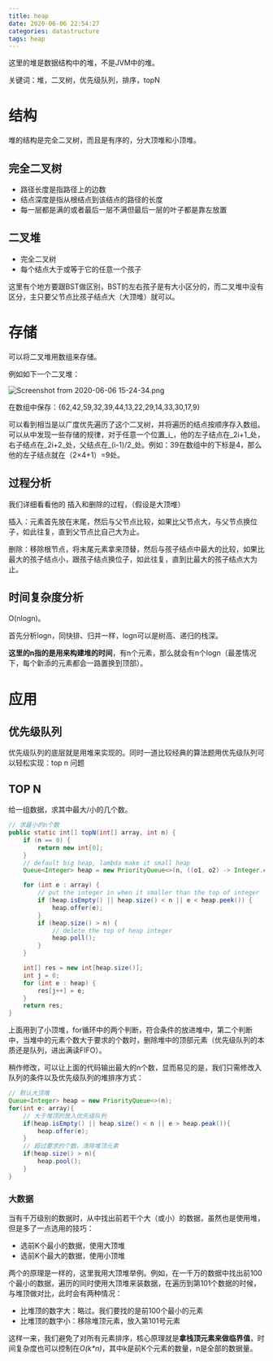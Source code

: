 ```yaml
---
title: heap
date: 2020-06-06 22:54:27
categories: datastructure
tags: heap
---
```


这里的堆是数据结构中的堆，不是JVM中的堆。

关键词：堆，二叉树，优先级队列，排序，topN

<!-- more -->

<!-- toc -->

# 结构

堆的结构是完全二叉树，而且是有序的，分大顶堆和小顶堆。    

## 完全二叉树

- 路径长度是指路径上的边数
- 结点深度是指从根结点到该结点的路径的长度
- 每一层都是满的或者最后一层不满但最后一层的叶子都是靠左放置

## 二叉堆

- 完全二叉树
- 每个结点大于或等于它的任意一个孩子

这里有个地方要跟BST做区别，BST的左右孩子是有大小区分的，而二叉堆中没有区分，主只要父节点比孩子结点大（大顶堆）就可以。

# 存储

可以将二叉堆用数组来存储。

例如如下一个二叉堆：

![Screenshot from 2020-06-06 15-24-34.png](https://i.loli.net/2020/06/06/JbDlczXVh35sEF1.png)

在数组中保存：{62,42,59,32,39,44,13,22,29,14,33,30,17,9}

可以看到相当是以广度优先遍历了这个二叉树，并将遍历的结点按顺序存入数组。可以从中发现一些存储的规律，对于任意一个位置_i_，他的左子结点在_2i+1_处，右子结点在_2i+2_处，父结点在_(i-1)/2_处。例如：39在数组中的下标是4，那么他的左子结点就在（2×4+1）=9处。

## 过程分析

我们详细看看他的 插入和删除的过程，（假设是大顶堆）

插入：元素首先放在末尾，然后与父节点比较，如果比父节点大，与父节点换位子，如此往复，直到父节点比自己大为止。

删除：移除根节点，将末尾元素拿来顶替，然后与孩子结点中最大的比较，如果比最大的孩子结点小，跟孩子结点换位子，如此往复，直到比最大的孩子结点大为止。

## 时间复杂度分析

O(nlogn)。

首先分析logn，同快排、归并一样，logn可以是树高、递归的栈深。

**这里的n指的是用来构建堆的时间**，有n个元素，那么就会有n个logn（最差情况下，每个新添的元素都会一路置换到顶部）。

# 应用

## 优先级队列

优先级队列的底层就是用堆来实现的。同时一道比较经典的算法题用优先级队列可以轻松实现：top n 问题

## TOP N

给一组数据，求其中最大/小的几个数。

```java
// 求最小的n个数
public static int[] topN(int[] array, int n) {
    if (n == 0) {
        return new int[0];
    }
    // default big heap, lambda make it small heap
    Queue<Integer> heap = new PriorityQueue<>(n, ((o1, o2) -> Integer.compare(o2, o1)));

    for (int e : array) {
        // put the integer in when it smaller than the top of integer
        if (heap.isEmpty() || heap.size() < n || e < heap.peek()) {
            heap.offer(e);
        }
        if (heap.size() > n) {
            // delete the top of heap integer
            heap.poll();
        }
    }

    int[] res = new int[heap.size()];
    int j = 0;
    for (int e : heap) {
        res[j++] = e;
    }
    return res;
}
```

上面用到了小顶堆，for循环中的两个判断，符合条件的放进堆中，第二个判断中，当堆中的元素个数大于要求的个数时，删除堆中的顶部元素（优先级队列的本质还是队列，进出满读FIFO）。

稍作修改，可以让上面的代码输出最大的n个数，显而易见的是，我们只需修改入队列的条件以及优先级队列的堆排序方式：

```java
// 默认大顶堆
Queue<Integer> heap = new PriorityQueue<>(n);
for(int e: array){
    // 大于堆顶的放入优先级队列
    if(heap.isEmpty() || heap.size() < n || e > heap.peak()){
        heap.offer(e);
    }
    // 超过要求的个数，清除堆顶元素
    if(heap.size() > n){
        heap.pool();
    }
}
```

### 大数据

当有千万级别的数据时，从中找出前若干个大（或小）的数据，虽然也是使用堆，但是多了一点选用的技巧：

- 选前K个最小的数据，使用大顶堆
- 选前K个最大的数据，使用小顶堆

两个的原理是一样的，这里我用大顶堆举例。例如，在一千万的数据中找出前100个最小的数据，遍历的同时使用大顶堆来装数据，在遍历到第101个数据的时候，与堆顶做对比，此时会有两种情况：

- 比堆顶的数字大：略过。我们要找的是前100个最小的元素
- 比堆顶的数字小：移除堆顶元素，放入第101号元素

这样一来，我们避免了对所有元素排序，核心原理就是**拿栈顶元素来做临界值**，时间复杂度也可以控制在*O(k\*n)*，其中k是前K个元素的数量，n是全部的数据量。
